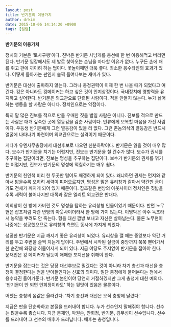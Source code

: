 ```yaml
---
layout: post
title: 반기문의 이용가치
author: drkim
date: 2015-10-06 14:14:20 +0900
tags: [컬럼]
---
```

**반기문의 이용가치** 

  


정치의 기본은 ‘토사구팽’이다. 친박은 반기문 사냥개를 총선에 한 번 이용해먹고 버리면 된다. 반기문 입장에서도 제 발로 찾아오는 손님을 마다할 이유가 없다. 누구든 손에 패를 쥐고 판에 끼이려 하는 법이다. 꽃놀이패면 더욱 좋다. 최소한 응수타진의 효과가 있다. 어떻게 돌아가는 판인지 슬쩍 들여다보는 재미가 있다. 

  


반기문은 대선에 출마하지 않는다. 그러나 충청권력이 이제 한 번 나올 때가 되었다고 여긴다. 킹은 아니라도 킹메이커는 하고 싶은 것이 인지상정이다. 국내정치에 영향력을 유지하고 싶어한다. 반기문은 외교관으로 단련된 사람이다. 적을 만들지 않는다. 누가 싫어하는 행동을 할 사람은 아니다. 정치인으로는 약점이다. 

  


특히 말 많은 진보를 적으로 만들 우매한 짓을 벌일 사람은 아니다. 진보를 적으로 만드는 사람은 대개 깊숙한 곳에 열등감을 감춘 사람이다. 인류에게 보복할 마음을 가진 사람이다. 우등생 반기문에게 그런 열등감이 있을 리 없다. 그런 촌놈의식의 열등감은 반드시 얼굴에 나타나기 마련이며 외교관으로는 실격이기 때문이다. 

  


게다가 유엔사무총장에서 대선후보로 나오면 신분하락이다. 반기문은 잃을 것이 매우 많다. 보수가 반기문을 치기는 어렵지만, 진보는 반기문을 칠 건수가 많다. 보수가 권세를 추구하는 집단이라면, 진보는 명성을 추구하는 집단이다. 보수가 반기문의 권세를 꺾기는 어렵지만, 진보가 반기문의 명성에 먹칠하기는 매우 쉽다. 

  


반기문의 친인척 비리 한 두곳만 털어도 깨갱하게 되어 있다. 왜냐하면 권세는 먼지와 같아서 밟을수록 오히려 세력이 피어오르지만, 명성은 맑은 유리창과 같아서 약간만 금이 가도 전체가 깨지게 되어 있기 때문이다. 잡초같은 변방의 아웃사이더 정치인은 짓밟을수록 세력이 불어나지만 대쪽과 같은 엘리트 외교관은 반대다. 

  


이회창이 한 방에 가버린 것도 명성을 탐하는 유리창형 인물이었기 때문이다. 반면 노무현은 잡초처럼 자란 변방의 아웃사이더라서 한 방에 가지 않는다. 이명박은 아주 독초라서 농약을 뿌려도 안 죽는다. 형을 대신 깜방 보내고 자신은 살아남는다. 물론 노무현이 나중에는 성공했으므로 유리창의 측면도 동시에 가지게 되었다. 

  


성공한 반기문은 지금 깨지기 좋은 유리창이 되었다. 유리창을 깰 때는 중앙보다 약간 거리를 두고 주변을 슬쩍 치는게 답이다. 주변에서 시작된 실금이 중앙까지 쭉쭉 뻗어가서 한 순간에 와장창 허물어지게 되어 있다. 지금 야당도 주저없이 반기문을 잡아야 한다. 문재인은 킹 메이커가 될듯이 애매한 포지션을 취해야 한다.

  


반기문을 잡는다는 것은 당장 대선후보로 밀겠다는 것이 아니라 차기 총선과 대선을 충청이 결정한다는 점을 받아들인다는 신호의 의미다. 일단 충청에게 물어본다는 점에서 응수타진 들어가준다. 반기문 본인이야 당연히 거절하겠지만 그게 충청에 대한 예의다. '반기문이 안 되면 안희정이라도' 하는 뒷맛이 있음은 물론이다.

  


어쨌든 충청의 몸값은 올라간다. '차기 총선과 대선은 오직 충청에 달렸다.'  

  


지금은 판을 단순화하고 본질을 드러내야 합니다. 누가 선수인지 말해줘야 합니다. 선수는 많을수록 좋습니다. 지금 문재인, 박원순, 안희정, 반기문, 김무성이 선수입니다. 선수를 드러내야 그 선수의 배후가 드러납니다. 배후는 충청입니다.